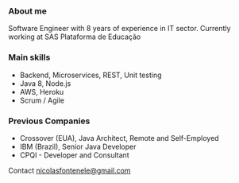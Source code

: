 ### About me
Software Engineer with 8 years of experience in IT sector.
Currently working at SAS Plataforma de Educação

### Main skills
- Backend, Microservices, REST, Unit testing
- Java 8, Node.js
- AWS, Heroku
- Scrum / Agile

### Previous Companies
- Crossover (EUA), Java Architect, Remote and Self-Employed
- IBM (Brazil), Senior Java Developer
- CPQI - Developer and Consultant

Contact
nicolasfontenele@gmail.com
